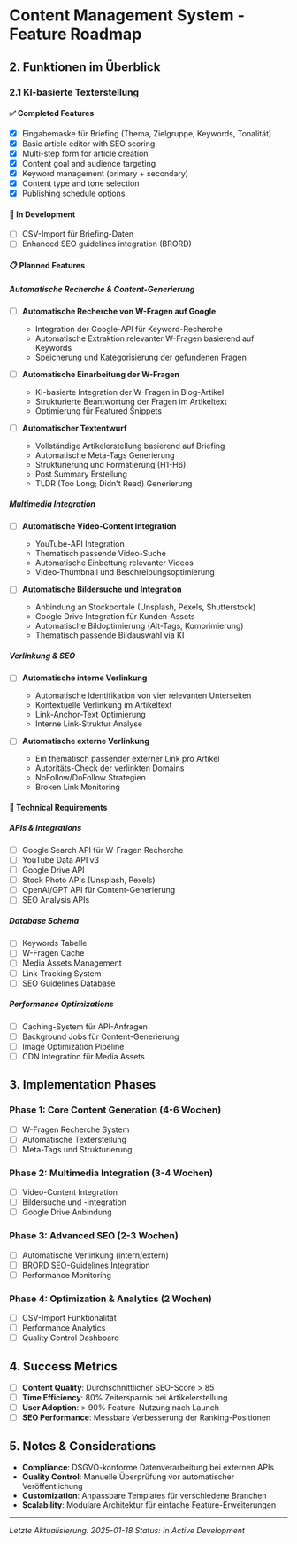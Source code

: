 
# Content Management System - Feature Roadmap

## 2. Funktionen im Überblick

### 2.1 KI-basierte Texterstellung

#### ✅ Completed Features
- [x] Eingabemaske für Briefing (Thema, Zielgruppe, Keywords, Tonalität)
- [x] Basic article editor with SEO scoring
- [x] Multi-step form for article creation
- [x] Content goal and audience targeting
- [x] Keyword management (primary + secondary)
- [x] Content type and tone selection
- [x] Publishing schedule options

#### 🚧 In Development
- [ ] CSV-Import für Briefing-Daten
- [ ] Enhanced SEO guidelines integration (BRORD)

#### 📋 Planned Features

##### Automatische Recherche & Content-Generierung
- [ ] **Automatische Recherche von W-Fragen auf Google**
  - Integration der Google-API für Keyword-Recherche
  - Automatische Extraktion relevanter W-Fragen basierend auf Keywords
  - Speicherung und Kategorisierung der gefundenen Fragen

- [ ] **Automatische Einarbeitung der W-Fragen**
  - KI-basierte Integration der W-Fragen in Blog-Artikel
  - Strukturierte Beantwortung der Fragen im Artikeltext
  - Optimierung für Featured Snippets

- [ ] **Automatischer Textentwurf**
  - Vollständige Artikelerstellung basierend auf Briefing
  - Automatische Meta-Tags Generierung
  - Strukturierung und Formatierung (H1-H6)
  - Post Summary Erstellung
  - TLDR (Too Long; Didn't Read) Generierung

##### Multimedia Integration
- [ ] **Automatische Video-Content Integration**
  - YouTube-API Integration
  - Thematisch passende Video-Suche
  - Automatische Einbettung relevanter Videos
  - Video-Thumbnail und Beschreibungsoptimierung

- [ ] **Automatische Bildersuche und Integration**
  - Anbindung an Stockportale (Unsplash, Pexels, Shutterstock)
  - Google Drive Integration für Kunden-Assets
  - Automatische Bildoptimierung (Alt-Tags, Komprimierung)
  - Thematisch passende Bildauswahl via KI

##### Verlinkung & SEO
- [ ] **Automatische interne Verlinkung**
  - Automatische Identifikation von vier relevanten Unterseiten
  - Kontextuelle Verlinkung im Artikeltext
  - Link-Anchor-Text Optimierung
  - Interne Link-Struktur Analyse

- [ ] **Automatische externe Verlinkung**
  - Ein thematisch passender externer Link pro Artikel
  - Autoritäts-Check der verlinkten Domains
  - NoFollow/DoFollow Strategien
  - Broken Link Monitoring

#### 🔧 Technical Requirements

##### APIs & Integrations
- [ ] Google Search API für W-Fragen Recherche
- [ ] YouTube Data API v3
- [ ] Google Drive API
- [ ] Stock Photo APIs (Unsplash, Pexels)
- [ ] OpenAI/GPT API für Content-Generierung
- [ ] SEO Analysis APIs

##### Database Schema
- [ ] Keywords Tabelle
- [ ] W-Fragen Cache
- [ ] Media Assets Management
- [ ] Link-Tracking System
- [ ] SEO Guidelines Database

##### Performance Optimizations
- [ ] Caching-System für API-Anfragen
- [ ] Background Jobs für Content-Generierung
- [ ] Image Optimization Pipeline
- [ ] CDN Integration für Media Assets

## 3. Implementation Phases

### Phase 1: Core Content Generation (4-6 Wochen)
- [ ] W-Fragen Recherche System
- [ ] Automatische Texterstellung
- [ ] Meta-Tags und Strukturierung

### Phase 2: Multimedia Integration (3-4 Wochen)
- [ ] Video-Content Integration
- [ ] Bildersuche und -integration
- [ ] Google Drive Anbindung

### Phase 3: Advanced SEO (2-3 Wochen)
- [ ] Automatische Verlinkung (intern/extern)
- [ ] BRORD SEO-Guidelines Integration
- [ ] Performance Monitoring

### Phase 4: Optimization & Analytics (2 Wochen)
- [ ] CSV-Import Funktionalität
- [ ] Performance Analytics
- [ ] Quality Control Dashboard

## 4. Success Metrics

- [ ] **Content Quality**: Durchschnittlicher SEO-Score > 85
- [ ] **Time Efficiency**: 80% Zeitersparnis bei Artikelerstellung
- [ ] **User Adoption**: > 90% Feature-Nutzung nach Launch
- [ ] **SEO Performance**: Messbare Verbesserung der Ranking-Positionen

## 5. Notes & Considerations

- **Compliance**: DSGVO-konforme Datenverarbeitung bei externen APIs
- **Quality Control**: Manuelle Überprüfung vor automatischer Veröffentlichung
- **Customization**: Anpassbare Templates für verschiedene Branchen
- **Scalability**: Modulare Architektur für einfache Feature-Erweiterungen

---

*Letzte Aktualisierung: 2025-01-18*
*Status: In Active Development*
